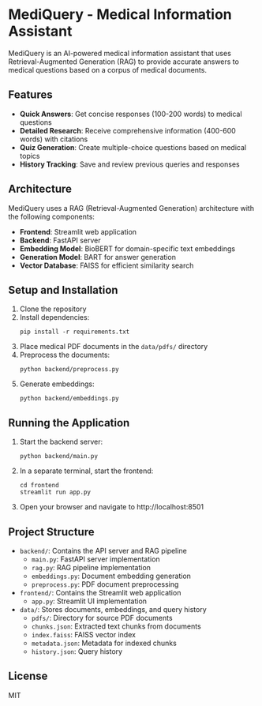 # MediQuery - Medical Information Assistant

MediQuery is an AI-powered medical information assistant that uses Retrieval-Augmented Generation (RAG) to provide accurate answers to medical questions based on a corpus of medical documents.

## Features

- **Quick Answers**: Get concise responses (100-200 words) to medical questions
- **Detailed Research**: Receive comprehensive information (400-600 words) with citations
- **Quiz Generation**: Create multiple-choice questions based on medical topics
- **History Tracking**: Save and review previous queries and responses

## Architecture

MediQuery uses a RAG (Retrieval-Augmented Generation) architecture with the following components:

- **Frontend**: Streamlit web application
- **Backend**: FastAPI server
- **Embedding Model**: BioBERT for domain-specific text embeddings
- **Generation Model**: BART for answer generation
- **Vector Database**: FAISS for efficient similarity search

## Setup and Installation

1. Clone the repository
2. Install dependencies:
   ```
   pip install -r requirements.txt
   ```
3. Place medical PDF documents in the `data/pdfs/` directory
4. Preprocess the documents:
   ```
   python backend/preprocess.py
   ```
5. Generate embeddings:
   ```
   python backend/embeddings.py
   ```

## Running the Application

1. Start the backend server:
   ```
   python backend/main.py
   ```
2. In a separate terminal, start the frontend:
   ```
   cd frontend
   streamlit run app.py
   ```
3. Open your browser and navigate to http://localhost:8501

## Project Structure

- `backend/`: Contains the API server and RAG pipeline
  - `main.py`: FastAPI server implementation
  - `rag.py`: RAG pipeline implementation
  - `embeddings.py`: Document embedding generation
  - `preprocess.py`: PDF document preprocessing
- `frontend/`: Contains the Streamlit web application
  - `app.py`: Streamlit UI implementation
- `data/`: Stores documents, embeddings, and query history
  - `pdfs/`: Directory for source PDF documents
  - `chunks.json`: Extracted text chunks from documents
  - `index.faiss`: FAISS vector index
  - `metadata.json`: Metadata for indexed chunks
  - `history.json`: Query history

## License

MIT
